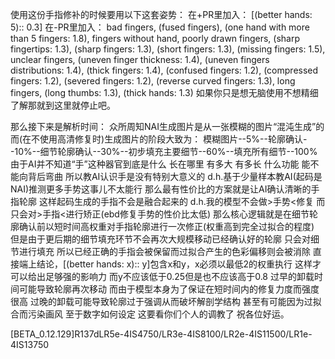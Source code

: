 使用这份手指修补的时候要用以下这套姿势：
在+PR里加入：
[(better hands: 5):: 0.3]
在-PR里加入：
bad fingers, (fused fingers), (one hand with more than 5 fingers: 1.8), fingers without hand, poorly drawn fingers, (sharp fingertips: 1.3), (sharp fingers: 1.3), (short fingers: 1.3), (missing fingers: 1.5), unclear fingers, (uneven finger thickness: 1.4), (uneven fingers distributions: 1.4), (thick fingers: 1.4), (confused fingers: 1.2), (compressed fingers: 1.2), (severed fingers: 1.2), (reverse curved fingers: 1.3), long fingers, (long thumbs: 1.3), (thick hands: 1.3)
如果你只是想无脑使用不想精细了解那就到这里就停止吧。

那么接下来是解析时间：
众所周知NAI生成图片是从一张模糊的图片“混沌生成”的 而(在不使用高清修复时)生成图片的阶段大致为：
模糊图片--5%--轮廓确认--10%--细节轮廓确认--30%--初步填充主要细节--60%--填充所有细节--100%
由于AI并不知道“手”这种器官到底是什么 长在哪里 有多大 有多长 什么功能 能不能向背后弯曲
所以教AI认识手是没有特别大意义的 d.h.基于少量样本教AI(起码是NAI)推测更多手势这事儿不太能行
那么最有性价比的方案就是让AI确认清晰的手指轮廓 这样起码生成的手指不会是融合起来的
d.h.我的模型不会做>手势<修复 而只会对>手指<进行矫正(ebd修复手势的性价比太低)
那么核心逻辑就是在细节轮廓确认前以短时间高权重对手指轮廓进行一次修正(权重高到完全过拟合的程度)
但是由于更后期的细节填充环节不会再次大规模移动已经确认好的轮廓 只会对细节进行填充 所以已经正确的手指会被保留而过拟合产生的色彩偏移则会被消除
直接端上结论，[(better hands: x):: y]包含x和y，x必须以最低2的权重执行 这样才可以给出足够强的影响力 而y不应该低于0.25但是也不应该高于0.8 过早的卸载时间可能导致轮廓再次移动 而由于模型本身为了保证在短时间内的修复力度而强度很高 过晚的卸载可能导致轮廓过于强调从而破坏解剖学结构 甚至有可能因为过拟合而污染画风
至于数字如何设定 这要看你们个人的调教了
祝各位好运。

[BETA_0.12.129]R137dLR5e-4IS4750/LR3e-4IS8100/LR2e-4IS11500/LR1e-4IS13750